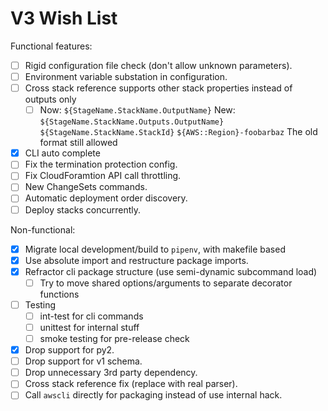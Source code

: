 # V3 Wish List

Functional features:

- [ ] Rigid configuration file check (don't allow unknown parameters).
- [ ] Environment variable substation in configuration.
- [ ] Cross stack reference supports other stack properties instead of outputs only
  - [ ] Now: `${StageName.StackName.OutputName}`
    New: `${StageName.StackName.Outputs.OutputName}`
     `${StageName.StackName.StackId}`
     `${AWS::Region}-foobarbaz`
    The old format still allowed
- [x] CLI auto complete
- [ ] Fix the termination protection config.
- [ ] Fix CloudForamtion API call throttling.
- [ ] New ChangeSets commands.
- [ ] Automatic deployment order discovery.
- [ ] Deploy stacks concurrently.

Non-functional:

- [X] Migrate local development/build to `pipenv`, with makefile based 
- [X] Use absolute import and restructure package imports.
- [x] Refractor cli package structure (use semi-dynamic subcommand load)
  - [ ] Try to move shared options/arguments to separate decorator functions
- [ ] Testing
  - [ ] int-test for cli commands
  - [ ] unittest for internal stuff
  - [ ] smoke testing for pre-release check
- [x] Drop support for py2.
- [ ] Drop support for v1 schema.
- [ ] Drop unnecessary 3rd party dependency.
- [ ] Cross stack reference fix (replace with real parser).
- [ ] Call `awscli` directly for packaging instead of use internal hack.
